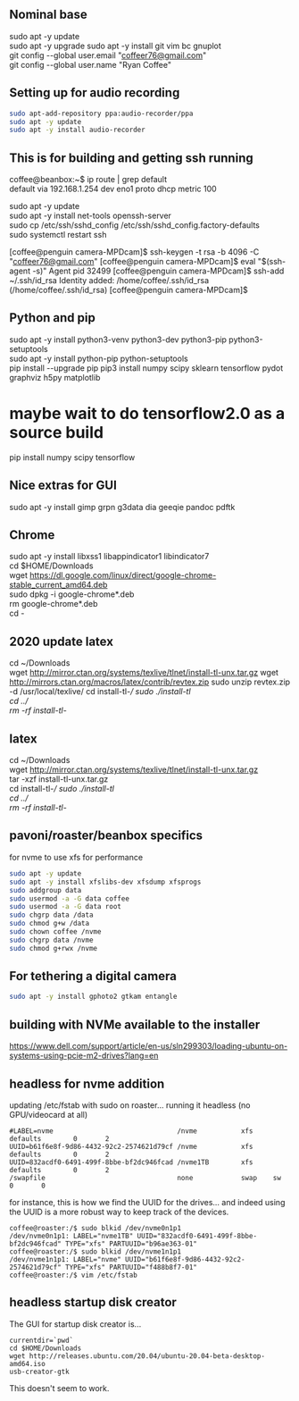 ## Nominal base  
sudo apt -y update  
sudo apt -y upgrade
sudo apt -y install git vim bc gnuplot   
git config --global user.email "coffeer76@gmail.com"  
git config --global user.name "Ryan Coffee"  

## Setting up for audio recording  
```bash
sudo apt-add-repository ppa:audio-recorder/ppa
sudo apt -y update
sudo apt -y install audio-recorder
```

## This is for building and getting ssh running  

coffee@beanbox:~$ ip route | grep default  
default via 192.168.1.254 dev eno1 proto dhcp metric 100   

sudo apt -y update  
sudo apt -y install net-tools openssh-server  
sudo cp /etc/ssh/sshd_config /etc/ssh/sshd_config.factory-defaults  
sudo systemctl restart ssh  

[coffee@penguin camera-MPDcam]$ ssh-keygen -t rsa -b 4096 -C "coffeer76@gmail.com"
[coffee@penguin camera-MPDcam]$ eval "$(ssh-agent -s)"
Agent pid 32499
[coffee@penguin camera-MPDcam]$ ssh-add ~/.ssh/id_rsa
Identity added: /home/coffee/.ssh/id_rsa (/home/coffee/.ssh/id_rsa)
[coffee@penguin camera-MPDcam]$ 


## Python and pip  
sudo apt -y install python3-venv python3-dev python3-pip python3-setuptools  
sudo apt -y install python-pip python-setuptools    
pip install --upgrade pip
pip3 install numpy scipy sklearn tensorflow pydot graphviz h5py matplotlib
# maybe wait to do tensorflow2.0 as a source build  
pip install numpy scipy	tensorflow    

## Nice extras for GUI   
sudo apt -y install gimp grpn g3data dia geeqie pandoc pdftk

## Chrome
sudo apt -y install libxss1 libappindicator1 libindicator7  
cd $HOME/Downloads  
wget https://dl.google.com/linux/direct/google-chrome-stable_current_amd64.deb  
sudo dpkg -i google-chrome*.deb  
rm google-chrome*.deb  
cd -


## 2020 update latex 
cd ~/Downloads  
wget http://mirror.ctan.org/systems/texlive/tlnet/install-tl-unx.tar.gz
wget http://mirrors.ctan.org/macros/latex/contrib/revtex.zip
sudo unzip revtex.zip -d /usr/local/texlive/
cd install-tl-*/
sudo ./install-tl  
cd ../  
rm -rf install-tl-*  


## latex  
cd ~/Downloads  
wget http://mirror.ctan.org/systems/texlive/tlnet/install-tl-unx.tar.gz  
tar -xzf install-tl-unx.tar.gz  
cd install-tl-*/
sudo ./install-tl  
cd ../  
rm -rf install-tl-*  

## pavoni/roaster/beanbox specifics
for nvme to use xfs for performance  
```bash
sudo apt -y update
sudo apt -y install xfslibs-dev xfsdump xfsprogs
sudo addgroup data 
sudo usermod -a -G data coffee
sudo usermod -a -G data root
sudo chgrp data /data
sudo chmod g+w /data
sudo chown coffee /nvme
sudo chgrp data /nvme
sudo chmod g+rwx /nvme
```

## For tethering a digital camera  
```bash
sudo apt -y install gphoto2 gtkam entangle
```

## building with NVMe available to the installer  
https://www.dell.com/support/article/en-us/sln299303/loading-ubuntu-on-systems-using-pcie-m2-drives?lang=en

## headless for nvme addition
updating /etc/fstab with sudo on roaster... running it headless (no GPU/videocard at all)   
```
#LABEL=nvme                               /nvme           xfs     defaults        0       2
UUID=b61f6e8f-9d86-4432-92c2-2574621d79cf /nvme           xfs     defaults        0       2
UUID=832acdf0-6491-499f-8bbe-bf2dc946fcad /nvme1TB        xfs     defaults        0       2
/swapfile                                 none            swap    sw              0       0
```
for instance, this is how we find the UUID for the drives... and indeed using the UUID is a more robust way to keep track of the devices.  
```
coffee@roaster:/$ sudo blkid /dev/nvme0n1p1 
/dev/nvme0n1p1: LABEL="nvme1TB" UUID="832acdf0-6491-499f-8bbe-bf2dc946fcad" TYPE="xfs" PARTUUID="b96ae363-01"
coffee@roaster:/$ sudo blkid /dev/nvme1n1p1 
/dev/nvme1n1p1: LABEL="nvme" UUID="b61f6e8f-9d86-4432-92c2-2574621d79cf" TYPE="xfs" PARTUUID="f488b8f7-01"
coffee@roaster:/$ vim /etc/fstab 
```

## headless startup disk creator  
The GUI for startup disk creator is...  
```
currentdir=`pwd`
cd $HOME/Downloads
wget http://releases.ubuntu.com/20.04/ubuntu-20.04-beta-desktop-amd64.iso  
usb-creator-gtk
```
This doesn't seem to work.  
